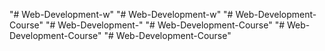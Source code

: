 "# Web-Development-w" 
"# Web-Development-w" 
"# Web-Development-Course" 
"# Web-Development-" 
"# Web-Development-Course" 
"# Web-Development-Course" 
"# Web-Development-Course" 
